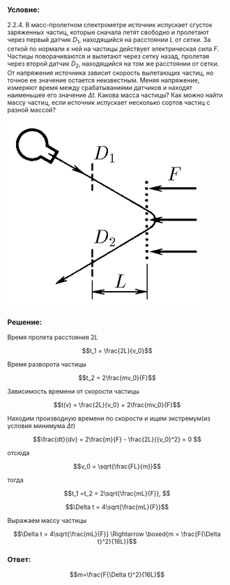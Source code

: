 ###  Условие: 

$2.2.4.$ В масс-пролетном спектрометре источник испускает сгусток заряженных частиц, которые сначала летят свободно и пролетают через первый датчик $D_1$, находящийся на расстоянии $L$ от сетки. За сеткой по нормали к ней на частицы действует электрическая сила $F$. Частицы поворачиваются и вылетают через сетку назад, пролетая через второй датчик $D_2$, находящийся на том же расстоянии от сетки. От напряжения источника зависит скорость вылетающих частиц, но точное ее значение остается неизвестным. Меняя напряжение, измеряют время между срабатываниями датчиков и находят наименьшее его значение $\Delta t$. Какова масса частицы? Как можно найти массу частиц, если источник испускает несколько сортов частиц с разной массой? 

![К задаче $2.2.4$|457x428, 30%](../../img/2.2.4/2.2.4.png)

###  Решение: 

Время пролета расстояния $2L$ 

$$t_1 = \frac{2L}{v_0}$$ 

Время разворота частицы 

$$t_2 = 2\frac{mv_0}{F}$$

Зависимость времени от скорости частицы

$$t(v) = \frac{2L}{v_0} + 2\frac{mv_0}{F}$$ 

Находим производную времени по скорости и ищем экстремум(из условия минимума $\Delta t$) 

$$\frac{dt}{dv} = 2\frac{m}{F} - \frac{2L}{{v_0}^2} = 0 $$

отсюда 

$$v_0 = \sqrt{\frac{FL}{m}}$$

тогда 

$$t_1 =t_2 = 2\sqrt{\frac{mL}{F}}, $$ 

$$\Delta t = 4\sqrt{\frac{mL}{F}}$$ 

Выражаем массу частицы

$$\Delta t = 4\sqrt{\frac{mL}{F}} \Rightarrow \boxed{m = \frac{F{\Delta t}^2}{16L}}$$ 

###  Ответ: 

$$m=\frac{F{\Delta t}^2}{16L}$$ 
